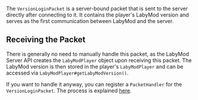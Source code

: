 The `VersionLoginPacket` is a server-bound packet that is sent to the server directly after connecting to it. It
contains the player's LabyMod version and serves as the first communication between LabyMod and the server.

## Receiving the Packet

There is generally no need to manually handle this packet, as the LabyMod Server API creates the `LabyModPlayer` object
upon receiving this packet. The LabyMod version is then stored in the player's `LabyModPlayer` and can be accessed via
`LabyModPlayer#getLabyModVersion()`.

If you want to handle it anyway, you can register a `PacketHandler` for the `VersionLoginPacket`. The process is explained [here](/pages/server/protocols/#registering-handlers).  